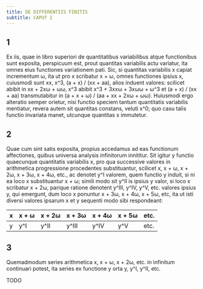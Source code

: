 ```yaml
---
title: DE DIFFERENTIIS FINITIS
subtitle: CAPUT I
---
```


## 1

Ex iis, quae in libro superiori de quantitatibus variabilibus atque
functionibus sunt exposita, perspicuum est, prout quantitas
variabilis actu variatur, ita omnes eius functiones variationem
pati. Sic, si quantitas variabilis x capiat incrementum ω, ita ut
pro x scribatur x + ω, omnes functiones ipsius x,
cuiusmodi sunt xx, x^3, (a + x) / (xx + aa), alios induent valores:
scilicet abibit in xx + 2xω + ωω,
x^3 abibit x^3 + 3xxω + 3xωω + ω^3
et (a + x) / (xx + aa) transmutabitur in (a + x + ω) / (aa + xx + 2xω + ωω).
Huiusmodi ergo alteratio semper orietur, nisi functio speciem tantum
quantitatis variabilis mentiatur, revera autem sit quantitas constans,
veluti x^0; quo casu talis functio invariata manet, utcunque quantitas
x immutetur.

## 2

Quae cum sint satis exposita,
propius accedamus ad eas functionum affectiones,
quibus universa analysis infinitorum innititur.
Sit igitur y functio quaecunque quantitatis variabilis x,
pro qua successive valores in arithmetica progressione procedentes substituantur,
scilicet x, x + ω, x + 2ω, x + 3ω, x + 4ω, etc.,
ac denotet y^I valorem, quem functio y induit,
si ni ea loco x substituantur x + ω;
simili modo sit y^II is ipsius y valor,
si loco x scribatur x + 2ω,
parique ratione denotent y^III, y^IV, y^V, etc.
valores ipsius y, qui emergunt, dum loco x ponuntur
x + 3ω, x + 4ω, x + 5ω, etc,
ita ut isti diversi valores ipsarum x
et y sequenti modo sibi respondeant:

| x | x + ω | x + 2ω | x + 3ω | x + 4ω | x + 5ω | etc. |
|---|-------|--------|--------|--------|--------|------|
| y | y^I   | y^II   | y^III  | y^IV   | y^V    | etc. |

## 3

Quemadmodum series arithmetica
x, x + ω, x + 2ω, etc.
in infinitum continuari potest,
ita series ex functione y orta
y, y^I, y^II, etc.

TODO
